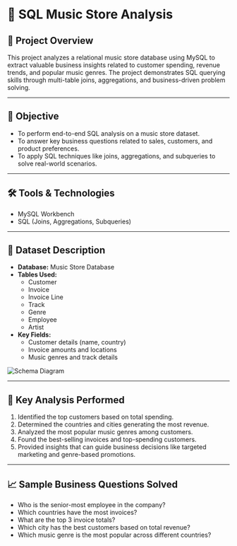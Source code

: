 # 🎵 SQL Music Store Analysis

## 📂 Project Overview
This project analyzes a relational music store database using MySQL to extract valuable business insights related to customer spending, revenue trends, and popular music genres. The project demonstrates SQL querying skills through multi-table joins, aggregations, and business-driven problem solving.

---

## 🎯 Objective
- To perform end-to-end SQL analysis on a music store dataset.
- To answer key business questions related to sales, customers, and product preferences.
- To apply SQL techniques like joins, aggregations, and subqueries to solve real-world scenarios.

---

## 🛠️ Tools & Technologies
- MySQL Workbench
- SQL (Joins, Aggregations, Subqueries)

---

## 📁 Dataset Description
- **Database:** Music Store Database
- **Tables Used:**
  - Customer
  - Invoice
  - Invoice Line
  - Track
  - Genre
  - Employee
  - Artist
- **Key Fields:**
  - Customer details (name, country)
  - Invoice amounts and locations
  - Music genres and track details

![Schema Diagram]([image_url](https://github.com/MayankAgrawal099/Mayank_Resume_Projects/blob/main/SQL-Music_StoreAnalysis/Music-Store-Data/schema_diagram.png?raw=true))


---

## 📝 Key Analysis Performed
1. Identified the top customers based on total spending.
2. Determined the countries and cities generating the most revenue.
3. Analyzed the most popular music genres among customers.
4. Found the best-selling invoices and top-spending customers.
5. Provided insights that can guide business decisions like targeted marketing and genre-based promotions.

---

## 📈 Sample Business Questions Solved
- Who is the senior-most employee in the company?
- Which countries have the most invoices?
- What are the top 3 invoice totals?
- Which city has the best customers based on total revenue?
- Which music genre is the most popular across different countries?
